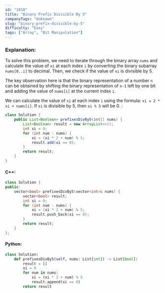 ```yaml
---
id: "1018"
title: "Binary Prefix Divisible By 5"
companyTags: "Unknown"
slug: "binary-prefix-divisible-by-5"
difficulty: "Easy"
tags: ["Array", "Bit Manipulation"]
---
```


### Explanation:
To solve this problem, we need to iterate through the binary array `nums` and calculate the value of `xi` at each index `i` by converting the binary subarray `nums[0..i]` to decimal. Then, we check if the value of `xi` is divisible by 5. 

The key observation here is that the binary representation of a number `n` can be obtained by shifting the binary representation of `n-1` left by one bit and adding the value of `nums[i]` at the current index `i`.

We can calculate the value of `xi` at each index `i` using the formula: `xi = 2 * xi + nums[i]`. If `xi` is divisible by 5, then `xi % 5` will be 0.
:
```java
class Solution {
    public List<Boolean> prefixesDivBy5(int[] nums) {
        List<Boolean> result = new ArrayList<>();
        int xi = 0;
        for (int num : nums) {
            xi = (xi * 2 + num) % 5;
            result.add(xi == 0);
        }
        return result;
    }
}
```

#### C++:
```cpp
class Solution {
public:
    vector<bool> prefixesDivBy5(vector<int>& nums) {
        vector<bool> result;
        int xi = 0;
        for (int num : nums) {
            xi = (xi * 2 + num) % 5;
            result.push_back(xi == 0);
        }
        return result;
    }
};
```

#### Python:
```python
class Solution:
    def prefixesDivBy5(self, nums: List[int]) -> List[bool]:
        result = []
        xi = 0
        for num in nums:
            xi = (xi * 2 + num) % 5
            result.append(xi == 0)
        return result
```